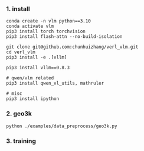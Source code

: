 
### 1. install

```
conda create -n vlm python==3.10
conda activate vlm
pip3 install torch torchvision
pip3 install flash-attn --no-build-isolation

git clone git@github.com:chunhuizhang/verl_vlm.git
cd verl_vlm
pip3 install -e .[vllm]

pip3 install vllm==0.8.3

# qwen/vlm related
pip3 install qwen_vl_utils, mathruler

# misc
pip3 install ipython
```


### 2. geo3k

```
python ./examples/data_preprocess/geo3k.py
```

### 3. training

```

```